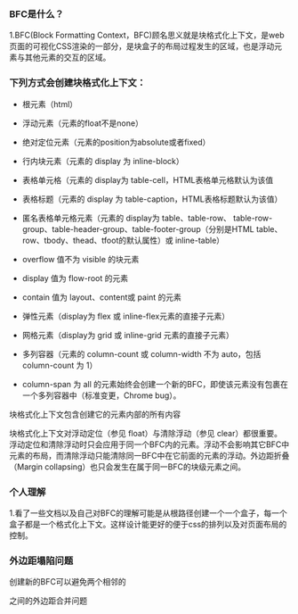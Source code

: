 ### BFC是什么？

1.BFC(Block Formatting Context，BFC)顾名思义就是块格式化上下文，是web页面的可视化CSS渲染的一部分，是块盒子的布局过程发生的区域，也是浮动元素与其他元素的交互的区域。


### 下列方式会创建块格式化上下文：

* 根元素（html）

* 浮动元素（元素的float不是none）

* 绝对定位元素（元素的position为absolute或者fixed）

* 行内块元素（元素的 display 为 inline-block）

* 表格单元格（元素的 display为 table-cell，HTML表格单元格默认为该值

* 表格标题（元素的 display 为 table-caption，HTML表格标题默认为该值）

* 匿名表格单元格元素（元素的 display为 table、table-row、 table-row-group、table-header-group、table-footer-group（分别是HTML table、row、tbody、thead、tfoot的默认属性）或 inline-table）

* overflow 值不为 visible 的块元素

* display 值为 flow-root 的元素

* contain 值为 layout、content或 paint 的元素

* 弹性元素（display为 flex 或 inline-flex元素的直接子元素）

* 网格元素（display为 grid 或 inline-grid 元素的直接子元素）

* 多列容器（元素的 column-count 或 column-width 不为 auto，包括 column-count 为 1）

* column-span 为 all 的元素始终会创建一个新的BFC，即使该元素没有包裹在一个多列容器中（标准变更，Chrome bug）。


块格式化上下文包含创建它的元素内部的所有内容

块格式化上下文对浮动定位（参见 float）与清除浮动（参见 clear）都很重要。浮动定位和清除浮动时只会应用于同一个BFC内的元素。浮动不会影响其它BFC中元素的布局，而清除浮动只能清除同一BFC中在它前面的元素的浮动。外边距折叠（Margin collapsing）也只会发生在属于同一BFC的块级元素之间。


### 个人理解

1.看了一些文档以及自己对BFC的理解可能是从根路径创建一个一个盒子，每一个盒子都是一个格式化上下文。这样设计能更好的便于css的排列以及对页面布局的控制。


### 外边距塌陷问题

创建新的BFC可以避免两个相邻的<div>之间的外边距合并问题

